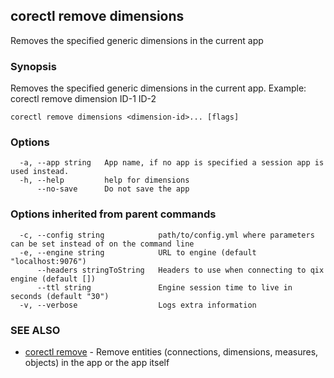 ## corectl remove dimensions

Removes the specified generic dimensions in the current app

### Synopsis

Removes the specified generic dimensions in the current app. Example: corectl remove dimension ID-1 ID-2

```
corectl remove dimensions <dimension-id>... [flags]
```

### Options

```
  -a, --app string   App name, if no app is specified a session app is used instead.
  -h, --help         help for dimensions
      --no-save      Do not save the app
```

### Options inherited from parent commands

```
  -c, --config string            path/to/config.yml where parameters can be set instead of on the command line
  -e, --engine string            URL to engine (default "localhost:9076")
      --headers stringToString   Headers to use when connecting to qix engine (default [])
      --ttl string               Engine session time to live in seconds (default "30")
  -v, --verbose                  Logs extra information
```

### SEE ALSO

* [corectl remove](corectl_remove.md)	 - Remove entities (connections, dimensions, measures, objects) in the app or the app itself

